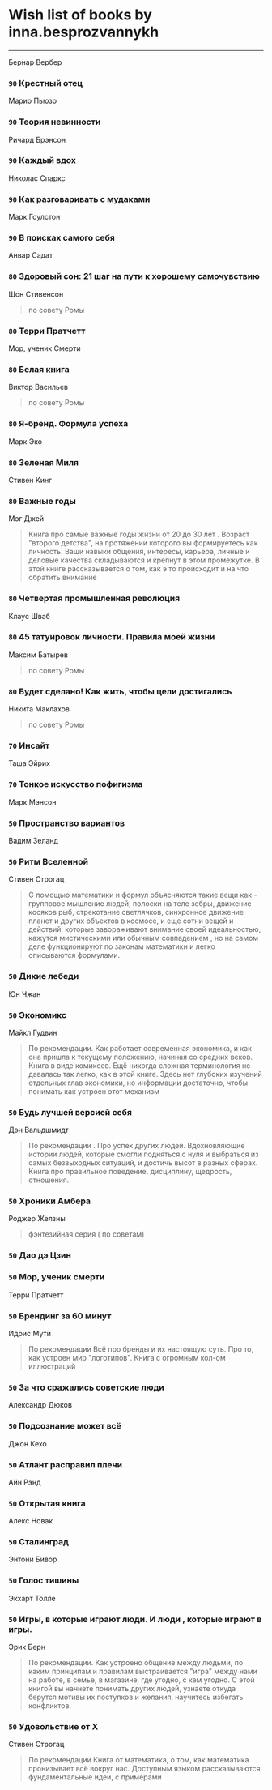 # Wish list of books by inna.besprozvannykh
---

Бернар Вербер

### `90` Крестный отец
Марио Пьюзо

### `90` Теория невинности
Ричард Брэнсон

### `90` Каждый вдох
Николас Спаркс

### `90` Как разговаривать с мудаками
Марк Гоулстон

### `90` В поисках самого себя
Анвар Садат

### `80` Здоровый сон: 21 шаг на пути к хорошему самочувствию
Шон Стивенсон
> по совету Ромы

### `80` Терри Пратчетт
Мор, ученик Смерти

### `80` Белая книга
Виктор Васильев
> по совету Ромы

### `80` Я-бренд. Формула успеха
Марк Эко

### `80` Зеленая Миля
Стивен Кинг

### `80` Важные годы
Мэг Джей
> Книга про самые важные годы жизни от 20 до 30 лет . Возраст "второго детства", на протяжении которого вы формируетесь как личность. Ваши навыки общения, интересы, карьера, личные и деловые качества складываются и крепнут в этом промежутке. В этой книге рассказывается о том, как э то происходит и на что обратить внимание

### `80` Четвертая промышленная революция
Клаус Шваб

### `80` 45 татуировок личности. Правила моей жизни
Максим Батырев
> по совету Ромы

### `80` Будет сделано! Как жить, чтобы цели достигались
Никита Маклахов
> по совету Ромы

### `70` Инсайт
Таша Эйрих

### `70` Тонкое искусство пофигизма
Марк Мэнсон

### `50` Пространство вариантов
Вадим Зеланд

### `50` Ритм Вселенной
Стивен Строгац
> С помощью математики и формул объясняются такие вещи как - групповое мышление людей, полоски на теле зебры, движение косяков рыб, стрекотание светлячков, синхронное движение планет и других объектов в космосе, и еще сотни вещей и действий, которые завораживают внимание своей идеальностью, кажутся мистическими или обычным совпадением , но на самом деле функционируют по законам математики и легко описываются формулами.

### `50` Дикие лебеди
Юн Чжан

### `50` Экономикс
Майкл Гудвин
> По рекомендации. 
>  Как работает современная экономика, и как она пришла к текущему положению, начиная со средних веков. Книга в виде комиксов. Ещё никогда сложная терминология не давалась так легко, как в этой книге. Здесь нет глубоких изучений отдельных глав экономики, но информации достаточно, чтобы понимать как устроен этот механизм

### `50` Будь лучшей версией себя
Дэн Вальдшмидт
> По рекомендации .
> Про успех других людей. Вдохновляющие истории людей, которые смогли подняться с нуля и выбраться из самых безвыходных ситуаций, и достичь высот в разных сферах. Книга про правильное поведение, дисциплину, щедрость, отношения.

### `50` Хроники Амбера
Роджер Желзны
> фэнтезийная серия ( по советам)

### `50` Дао дэ Цзин

### `50` Мор, ученик смерти
Терри Пратчетт

### `50` Брендинг за 60 минут
Идрис Мути
> По рекомендации
> Всё про бренды и их настоящую суть. Про то, как устроен мир "логотипов". Книга с огромным кол-ом иллюстраций

### `50` За что сражались советские люди
Александр Дюков

### `50` Подсознание может всё
Джон Кехо

### `50` Атлант расправил плечи
Айн Рэнд

### `50` Открытая книга
Алекс Новак

### `50` Сталинград
Энтони Бивор

### `50` Голос тишины
Экхарт Толле

### `50` Игры, в которые играют люди. И люди , которые играют в игры.
Эрик Берн
> По рекомендации.
> Как устроено общение между людьми, по каким принципам и правилам выстраивается "игра" между нами на работе, в семье, в магазине, где угодно, с кем угодно. С этой книгой вы начнете понимать других людей, узнаете откуда берутся мотивы их поступков и желания, научитесь избегать конфликтов.

### `50` Удовольствие от Х
Стивен Строгац
> По рекомендации
> Книга от математика, о том, как математика пронизывает всё вокруг нас. Доступным языком рассказываются фундаментальные идеи, с примерами

